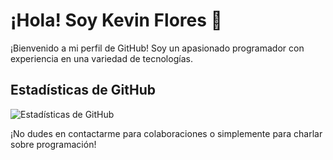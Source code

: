 # ¡Hola! Soy Kevin Flores 👋

¡Bienvenido a mi perfil de GitHub! Soy un apasionado programador con experiencia en una variedad de tecnologías.

## Estadísticas de GitHub

![Estadísticas de GitHub](https://github-readme-stats.vercel.app/api?username=usuario123&show_icons=true&theme=dark)


¡No dudes en contactarme para colaboraciones o simplemente para charlar sobre programación!
